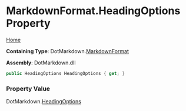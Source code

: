 <a name="_top"></a>

# MarkdownFormat\.HeadingOptions Property

[Home](../../../README.md#_top)

**Containing Type**: DotMarkdown\.[MarkdownFormat](../README.md#_top)

**Assembly**: DotMarkdown\.dll

```csharp
public HeadingOptions HeadingOptions { get; }
```

### Property Value

DotMarkdown\.[HeadingOptions](../../HeadingOptions/README.md#_top)

